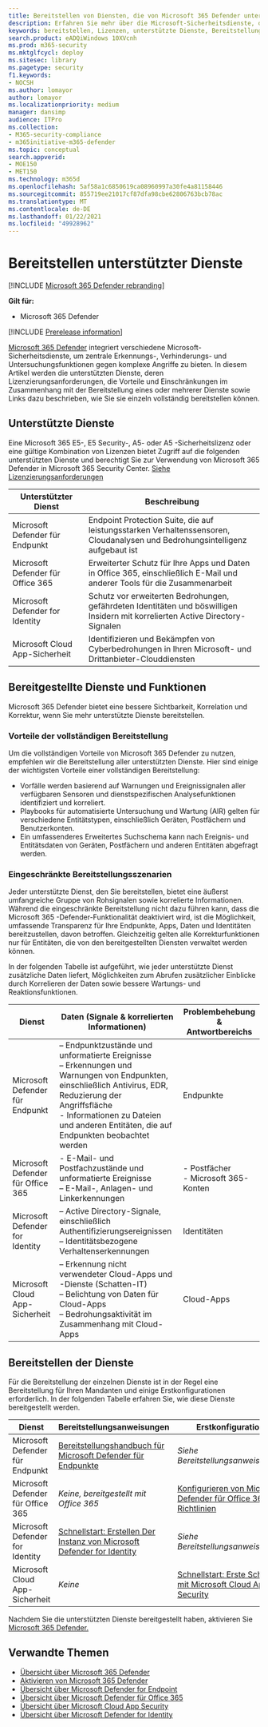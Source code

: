 ```yaml
---
title: Bereitstellen von Diensten, die von Microsoft 365 Defender unterstützt werden
description: Erfahren Sie mehr über die Microsoft-Sicherheitsdienste, die von Microsoft 365 Defender integriert werden können, deren Lizenzierungsanforderungen und Bereitstellungsverfahren.
keywords: bereitstellen, Lizenzen, unterstützte Dienste, Bereitstellung, Konfiguration Microsoft Threat Protection, M365, Lizenzberechtigung, Microsoft Defender ATP, MDATP, Office 365 ATP, Azure ATP, Microsoft Cloud App Security, MCAS, erweiterter Bedrohungsschutz, E5, A5, EMS
search.product: eADQiWindows 10XVcnh
ms.prod: m365-security
ms.mktglfcycl: deploy
ms.sitesec: library
ms.pagetype: security
f1.keywords:
- NOCSH
ms.author: lomayor
author: lomayor
ms.localizationpriority: medium
manager: dansimp
audience: ITPro
ms.collection:
- M365-security-compliance
- m365initiative-m365-defender
ms.topic: conceptual
search.appverid:
- MOE150
- MET150
ms.technology: m365d
ms.openlocfilehash: 5af58a1c6850619ca08960997a30fe4a81158446
ms.sourcegitcommit: 855719ee21017cf87dfa98cbe62806763bcb78ac
ms.translationtype: MT
ms.contentlocale: de-DE
ms.lasthandoff: 01/22/2021
ms.locfileid: "49928962"
---
```

# <a name="deploy-supported-services"></a>Bereitstellen unterstützter Dienste

[!INCLUDE [Microsoft 365 Defender rebranding](../includes/microsoft-defender.md)]


**Gilt für:**
- Microsoft 365 Defender

[!INCLUDE [Prerelease information](../includes/prerelease.md)]

[Microsoft 365 Defender](microsoft-threat-protection.md) integriert verschiedene Microsoft-Sicherheitsdienste, um zentrale Erkennungs-, Verhinderungs- und Untersuchungsfunktionen gegen komplexe Angriffe zu bieten. In diesem Artikel werden die unterstützten Dienste, deren Lizenzierungsanforderungen, die Vorteile und Einschränkungen im Zusammenhang mit der Bereitstellung eines oder mehrerer Dienste sowie Links dazu beschrieben, wie Sie sie einzeln vollständig bereitstellen können.

## <a name="supported-services"></a>Unterstützte Dienste
Eine Microsoft 365 E5-, E5 Security-, A5- oder A5 -Sicherheitslizenz oder eine gültige Kombination von Lizenzen bietet Zugriff auf die folgenden unterstützten Dienste und berechtigt Sie zur Verwendung von Microsoft 365 Defender in Microsoft 365 Security Center. [Siehe Lizenzierungsanforderungen](prerequisites.md#licensing-requirements)

| Unterstützter Dienst | Beschreibung |
| ------ | ------ |
| Microsoft Defender für Endpunkt | Endpoint Protection Suite, die auf leistungsstarken Verhaltenssensoren, Cloudanalysen und Bedrohungsintelligenz aufgebaut ist |
|Microsoft Defender für Office 365 | Erweiterter Schutz für Ihre Apps und Daten in Office 365, einschließlich E-Mail und anderer Tools für die Zusammenarbeit |
| Microsoft Defender for Identity | Schutz vor erweiterten Bedrohungen, gefährdeten Identitäten und böswilligen Insidern mit korrelierten Active Directory-Signalen |
| Microsoft Cloud App-Sicherheit | Identifizieren und Bekämpfen von Cyberbedrohungen in Ihren Microsoft- und Drittanbieter-Clouddiensten |

## <a name="deployed-services-and-functionality"></a>Bereitgestellte Dienste und Funktionen
Microsoft 365 Defender bietet eine bessere Sichtbarkeit, Korrelation und Korrektur, wenn Sie mehr unterstützte Dienste bereitstellen.

### <a name="benefits-of-full-deployment"></a>Vorteile der vollständigen Bereitstellung
Um die vollständigen Vorteile von Microsoft 365 Defender zu nutzen, empfehlen wir die Bereitstellung aller unterstützten Dienste. Hier sind einige der wichtigsten Vorteile einer vollständigen Bereitstellung:
- Vorfälle werden basierend auf Warnungen und Ereignissignalen aller verfügbaren Sensoren und dienstspezifischen Analysefunktionen identifiziert und korreliert.
- Playbooks für automatisierte Untersuchung und Wartung (AIR) gelten für verschiedene Entitätstypen, einschließlich Geräten, Postfächern und Benutzerkonten.
- Ein umfassenderes Erweitertes Suchschema kann nach Ereignis- und Entitätsdaten von Geräten, Postfächern und anderen Entitäten abgefragt werden.

### <a name="limited-deployment-scenarios"></a>Eingeschränkte Bereitstellungsszenarien
Jeder unterstützte Dienst, den Sie bereitstellen, bietet eine äußerst umfangreiche Gruppe von Rohsignalen sowie korrelierte Informationen. Während die eingeschränkte Bereitstellung nicht dazu führen kann, dass die Microsoft 365 -Defender-Funktionalität deaktiviert wird, ist die Möglichkeit, umfassende Transparenz für Ihre Endpunkte, Apps, Daten und Identitäten bereitzustellen, davon betroffen. Gleichzeitig gelten alle Korrekturfunktionen nur für Entitäten, die von den bereitgestellten Diensten verwaltet werden können.

In der folgenden Tabelle ist aufgeführt, wie jeder unterstützte Dienst zusätzliche Daten liefert, Möglichkeiten zum Abrufen zusätzlicher Einblicke durch Korrelieren der Daten sowie bessere Wartungs- und Reaktionsfunktionen.

| Dienst | Daten (Signale & korrelierten Informationen) | Problembehebung & Antwortbereichs |
| ------ | ------ | ------ |
| Microsoft Defender für Endpunkt | – Endpunktzustände und unformatierte Ereignisse<br />– Erkennungen und Warnungen von Endpunkten, einschließlich Antivirus, EDR, Reduzierung der Angriffsfläche<br />- Informationen zu Dateien und anderen Entitäten, die auf Endpunkten beobachtet werden | Endpunkte |
|Microsoft Defender für Office 365 | - E-Mail- und Postfachzustände und unformatierte Ereignisse<br />– E-Mail-, Anlagen- und Linkerkennungen | - Postfächer<br />- Microsoft 365-Konten |
| Microsoft Defender for Identity | – Active Directory-Signale, einschließlich Authentifizierungsereignissen<br />– Identitätsbezogene Verhaltenserkennungen | Identitäten |
| Microsoft Cloud App-Sicherheit | – Erkennung nicht verwendeter Cloud-Apps und -Dienste (Schatten-IT)<br />– Belichtung von Daten für Cloud-Apps<br />– Bedrohungsaktivität im Zusammenhang mit Cloud-Apps | Cloud-Apps |

## <a name="deploy-the-services"></a>Bereitstellen der Dienste
Für die Bereitstellung der einzelnen Dienste ist in der Regel eine Bereitstellung für Ihren Mandanten und einige Erstkonfigurationen erforderlich. In der folgenden Tabelle erfahren Sie, wie diese Dienste bereitgestellt werden.

| Dienst | Bereitstellungsanweisungen | Erstkonfiguration |
| ------ | ------ | ------ |
| Microsoft Defender für Endpunkt | [Bereitstellungshandbuch für Microsoft Defender für Endpunkte](https://docs.microsoft.com/windows/security/threat-protection/microsoft-defender-atp/deployment-phases) | *Siehe Bereitstellungsanweisungen* |
|Microsoft Defender für Office 365 | *Keine, bereitgestellt mit Office 365* | [Konfigurieren von Microsoft Defender für Office 365-Richtlinien](https://docs.microsoft.com/microsoft-365/security/office-365-security/office-365-atp#configure-atp-policies) |
| Microsoft Defender for Identity | [Schnellstart: Erstellen Der Instanz von Microsoft Defender for Identity](https://docs.microsoft.com/azure-advanced-threat-protection/install-atp-step1) | *Siehe Bereitstellungsanweisungen* |
| Microsoft Cloud App-Sicherheit | *Keine* | [Schnellstart: Erste Schritte mit Microsoft Cloud App Security](https://docs.microsoft.com/cloud-app-security/getting-started-with-cloud-app-security) |

Nachdem Sie die unterstützten Dienste bereitgestellt haben, aktivieren Sie [Microsoft 365 Defender.](mtp-enable.md)

## <a name="related-topics"></a>Verwandte Themen

- [Übersicht über Microsoft 365 Defender](microsoft-threat-protection.md)
- [Aktivieren von Microsoft 365 Defender](mtp-enable.md)
- [Übersicht über Microsoft Defender for Endpoint](https://docs.microsoft.com/windows/security/threat-protection/microsoft-defender-atp/microsoft-defender-advanced-threat-protection)
- [Übersicht über Microsoft Defender für Office 365](../office-365-security/office-365-atp.md)
- [Übersicht über Microsoft Cloud App Security](https://docs.microsoft.com/cloud-app-security/what-is-cloud-app-security)
- [Übersicht über Microsoft Defender for Identity](https://docs.microsoft.com/azure-advanced-threat-protection/what-is-atp)
